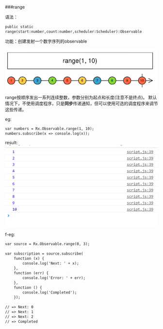 ###range

语法：
```
public static range(start:number,count:number,scheduler:Scheduler):Observable
```

功能：创建发射一个数字序列的observable

![](/assets/rangge.png)


range按顺序发出一系列连续整数，参数分别为起点和长度(注意不是终点)。 默认情况下，不使用调度程序，只是**同步**传递通知，但可以使用可选的调度程序来调节这些传递。


eg:

```
var numbers = Rx.Observable.range(1, 10);
numbers.subscribe(x => console.log(x));
```
result:
![](/assets/range-result.png)


f-eg:
```
var source = Rx.Observable.range(0, 3);

var subscription = source.subscribe(
    function (x) {
        console.log('Next: ' + x);
    },
    function (err) {
        console.log('Error: ' + err);   
    },
    function () {
        console.log('Completed');   
    });

// => Next: 0 
// => Next: 1
// => Next: 2 
// => Completed 
```